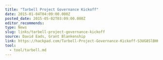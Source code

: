 ```yaml
---
title: "Tarbell Project Governance Kickoff"
date: 2015-01-04T04:09:00.000Z
posted_date: 2015-05-02T03:09:00.000Z
editor_recommends:
type: News
slug: links/tarbell-project-governance-kickoff
source: David Eads, Grant Blankenship
link: https://hackpad.com/Tarbell-Project-Governance-Kickoff-S3UG8SlBHKA
tool:
  - tool/tarbell.md
---
```





